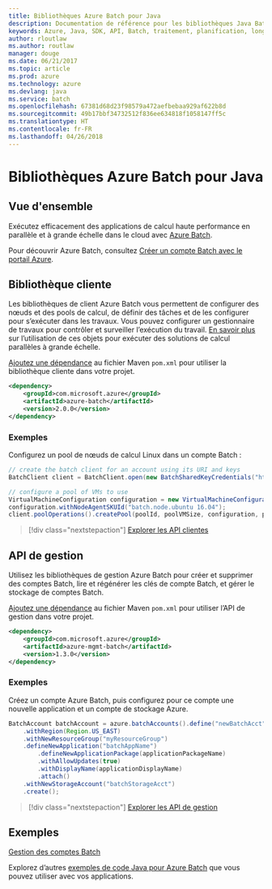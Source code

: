 ```yaml
---
title: Bibliothèques Azure Batch pour Java
description: Documentation de référence pour les bibliothèques Java Batch
keywords: Azure, Java, SDK, API, Batch, traitement, planification, longue durée
author: rloutlaw
ms.author: routlaw
manager: douge
ms.date: 06/21/2017
ms.topic: article
ms.prod: azure
ms.technology: azure
ms.devlang: java
ms.service: batch
ms.openlocfilehash: 67381d68d23f98579a472aefbebaa929af622b8d
ms.sourcegitcommit: 49b17bbf34732512f836ee634818f1058147ff5c
ms.translationtype: HT
ms.contentlocale: fr-FR
ms.lasthandoff: 04/26/2018
---
```

# <a name="azure-batch-libraries-for-java"></a>Bibliothèques Azure Batch pour Java

## <a name="overview"></a>Vue d'ensemble

Exécutez efficacement des applications de calcul haute performance en parallèle et à grande échelle dans le cloud avec [Azure Batch](/azure/batch/batch-technical-overview).   

Pour découvrir Azure Batch, consultez [Créer un compte Batch avec le portail Azure](/azure/batch/batch-account-create-portal).

## <a name="client-library"></a>Bibliothèque cliente

Les bibliothèques de client Azure Batch vous permettent de configurer des nœuds et des pools de calcul, de définir des tâches et de les configurer pour s’exécuter dans les travaux. Vous pouvez configurer un gestionnaire de travaux pour contrôler et surveiller l’exécution du travail. [En savoir plus](/azure/batch/batch-api-basics) sur l’utilisation de ces objets pour exécuter des solutions de calcul parallèles à grande échelle.

[Ajoutez une dépendance](https://maven.apache.org/guides/getting-started/index.html#How_do_I_use_external_dependencies) au fichier Maven `pom.xml` pour utiliser la bibliothèque cliente dans votre projet.

```XML
<dependency>
    <groupId>com.microsoft.azure</groupId>
    <artifactId>azure-batch</artifactId>
    <version>2.0.0</version>
</dependency>
```   

### <a name="example"></a>Exemples

Configurez un pool de nœuds de calcul Linux dans un compte Batch :

```java
// create the batch client for an account using its URI and keys
BatchClient client = BatchClient.open(new BatchSharedKeyCredentials("https://fabrikambatch.eastus.batch.azure.com", "fabrikambatch", batchKey));

// configure a pool of VMs to use 
VirtualMachineConfiguration configuration = new VirtualMachineConfiguration();
configuration.withNodeAgentSKUId("batch.node.ubuntu 16.04");
client.poolOperations().createPool(poolId, poolVMSize, configuration, poolVMCount);
```

> [!div class="nextstepaction"]
> [Explorer les API clientes](/java/api/overview/azure/batch/client)


## <a name="management-api"></a>API de gestion

Utilisez les bibliothèques de gestion Azure Batch pour créer et supprimer des comptes Batch, lire et régénérer les clés de compte Batch, et gérer le stockage de comptes Batch.

[Ajoutez une dépendance](https://maven.apache.org/guides/getting-started/index.html#How_do_I_use_external_dependencies) au fichier Maven `pom.xml` pour utiliser l’API de gestion dans votre projet.

```XML
<dependency>
    <groupId>com.microsoft.azure</groupId>
    <artifactId>azure-mgmt-batch</artifactId>
    <version>1.3.0</version>
</dependency>
```

### <a name="example"></a>Exemples

Créez un compte Azure Batch, puis configurez pour ce compte une nouvelle application et un compte de stockage Azure.

```java
BatchAccount batchAccount = azure.batchAccounts().define("newBatchAcct")
    .withRegion(Region.US_EAST)
    .withNewResourceGroup("myResourceGroup")
    .defineNewApplication("batchAppName")
        .defineNewApplicationPackage(applicationPackageName)
        .withAllowUpdates(true)
        .withDisplayName(applicationDisplayName)
        .attach()
    .withNewStorageAccount("batchStorageAcct")
    .create();
```

> [!div class="nextstepaction"]
> [Explorer les API de gestion](/java/api/overview/azure/batch/management)


## <a name="samples"></a>Exemples

[Gestion des comptes Batch][1]   

Explorez d’autres [exemples de code Java pour Azure Batch](https://azure.microsoft.com/resources/samples/?platform=java&term=batch) que vous pouvez utiliser avec vos applications.

[1]: https://github.com/Azure-Samples/batch-java-manage-batch-accounts